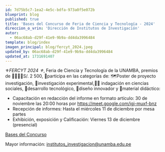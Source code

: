 ```yaml
---
id: 7d75b5c7-1ea2-4e5c-bdfa-973a0f5e072b
blueprint: blog
published: true
title: 'Bases del Concurso de Feria de Ciencia y Tecnología - 2024'
direccion_o_vrin: 'Dirección de Institutos de Investigación'
autor:
  - 06ac68ab-d29f-41e9-9b9a-dd4da3996484
template: blog/index
imagen_principal: blog/fercyt_2024.jpeg
updated_by: 06ac68ab-d29f-41e9-9b9a-dd4da3996484
updated_at: 1731691407
---
```

⚜️*FERCYT 2024 ⚜️*, Feria de Ciencia y Tecnología de la UNAMBA, premios de 🥇🥈🥉💵S/. 2 500,  🩻participa en las categorías de: 🗺Poster de proyecto investigación,  🔬investigación experimental,🕵️‍♂️ indagación en ciencias sociales, 📡desarrollo tecnológico, 🔭diseño  innovador y 📸material didáctico:
* Capacitación  en redacción del informe en formato artículo: 30 de noviembre las 20:00 horas por  https://meet.google.com/igj-muxf-bnz
* Recepción de informes: Hasta el miércoles 11 de diciembre por mesa partes
* Exhibición, exposición  y Calificación: Viernes 13  de diciembre (presencial)

[Bases del Concurso](https://drive.google.com/file/d/1Vbk7oqcTyIoPhAD0HiOhBm4EImqWZQkx/view?usp=drive_link)

Mayor información: institutos_investigacion@unamba.edu.pe